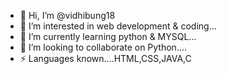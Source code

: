 - 👋 Hi, I’m @vidhibung18
- 👀 I’m interested in web development & coding...
- 🌱 I’m currently learning python & MYSQL...
- 💞️ I’m looking to collaborate on Python....
- ⚡ Languages known....HTML,CSS,JAVA,C

<!---
vidhibung18/vidhibung18 is a ✨ special ✨ repository because its `README.md` (this file) appears on your GitHub profile.
You can click the Preview link to take a look at your changes.
--->
